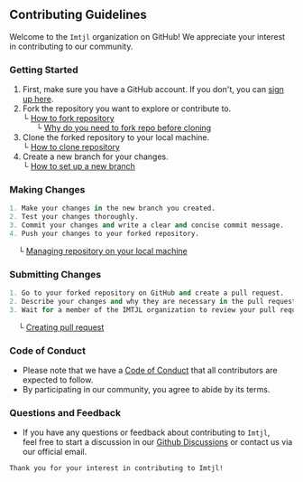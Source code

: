 ## Contributing Guidelines

Welcome to the `Imtjl` organization on GitHub! We appreciate your interest in contributing to our community.   
### Getting Started
1. First, make sure you have a GitHub account. If you don't, you can [sign up here](https://github.com/join).
2. Fork the repository you want to explore or contribute to.   
└ [How to fork repository](https://github.com/Imtjl/GitHub-Tutorials/)   
  &nbsp; &nbsp; &nbsp; └ [Why do you need to fork repo before cloning](https://github.com/Imtjl/GitHub-Tutorials/)
3. Clone the forked repository to your local machine.  
└ [How to clone repository](https://github.com/Imtjl/GitHub-Tutorials/)   
4. Create a new branch for your changes.  
└ [How to set up a new branch](https://github.com/Imtjl/GitHub-Tutorials/) 

### Making Changes
```python
1. Make your changes in the new branch you created.
2. Test your changes thoroughly.
3. Commit your changes and write a clear and concise commit message.
4. Push your changes to your forked repository.
```
&nbsp; &nbsp; └ [Managing repository on your local machine](https://github.com/Imtjl/GitHub-Tutorials/) 

### Submitting Changes
```python
1. Go to your forked repository on GitHub and create a pull request.
2. Describe your changes and why they are necessary in the pull request.
3. Wait for a member of the IMTJL organization to review your pull request.
```
&nbsp; &nbsp; └ [Creating pull request](https://github.com/Imtjl/GitHub-Tutorials/)

### Code of Conduct

- Please note that we have a [Code of Conduct](CODE_OF_CONDUCT.md) that all contributors are expected to follow.  
- By participating in our community, you agree to abide by its terms.

### Questions and Feedback

- If you have any questions or feedback about contributing to `Imtjl`,   
feel free to start a discussion in our [Github Discussions](https://github.com/orgs/Imtjl/discussions) or contact us via our official email.

`Thank you for your interest in contributing to Imtjl!`
